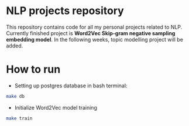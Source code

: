 # NLP projects repository

This repository contains code for all my personal projects related to NLP. Currently finished project is **Word2Vec
Skip-gram negative sampling embedding model**. In the following weeks, topic modelling project will be added.

# How to run
- Setting up postgres database in bash terminal:
```bash
make db
```

- Initialize Word2Vec model training
```bash
make train
```
